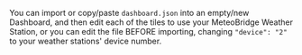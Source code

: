 You can import or copy/paste `dashboard.json` into an empty/new Dashboard, and then edit each of the tiles to use your MeteoBridge 
Weather Station, or you can edit the file BEFORE importing, changing `"device": "2"` to your weather stations' device number.
